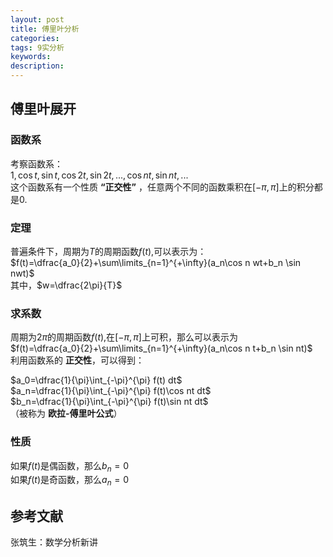 ```yaml
---
layout: post
title: 傅里叶分析
categories:
tags: 9实分析
keywords:
description:
---
```


## 傅里叶展开

### 函数系
考察函数系：  
$1, \cos t, \sin t,\cos 2t, \sin 2t, ..., \cos nt, \sin nt,...$  
这个函数系有一个性质 **“正交性”** ，任意两个不同的函数乘积在$[-\pi,\pi]$上的积分都是0.  

### 定理
普遍条件下，周期为$T$的周期函数$f(t)$,可以表示为：  
$f(t)=\dfrac{a_0}{2}+\sum\limits_{n=1}^{+\infty}(a_n\cos n wt+b_n \sin nwt)$  
其中，$w=\dfrac{2\pi}{T}$  

### 求系数
周期为$2\pi$的周期函数$f(t)$,在$[-\pi,\pi]$上可积，那么可以表示为  
$f(t)=\dfrac{a_0}{2}+\sum\limits_{n=1}^{+\infty}(a_n\cos n t+b_n \sin nt)$  
利用函数系的 **正交性**，可以得到：  


$a_0=\dfrac{1}{\pi}\int_{-\pi}^{\pi} f(t) dt$  
$a_n=\dfrac{1}{\pi}\int_{-\pi}^{\pi} f(t)\cos nt dt$  
$b_n=\dfrac{1}{\pi}\int_{-\pi}^{\pi} f(t)\sin nt dt$  
（被称为 **欧拉-傅里叶公式**）  

### 性质
如果$f(t)$是偶函数，那么$b_n=0$  
如果$f(t)$是奇函数，那么$a_n=0$  
## 参考文献
张筑生：数学分析新讲
